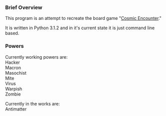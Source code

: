 <h3>Brief Overview</h3>
This program is an attempt to recreate the board game "<a href="http://en.wikipedia.org/wiki/Cosmic_Encounter">Cosmic Encounter</a>."

It is written in Python 3.1.2 and in it's current state it is just command line based.

<h3>Powers</h3>
Currently working powers are:<br>
Hacker<br>
Macron<br>
Masochist<br>
Mite<br>
Virus<br>
Warpish<br>
Zombie

Currently in the works are:<br>
Antimatter
